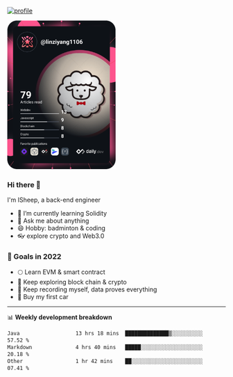 [![profile](http://img.codelin.xyz/hello-im-isheep.svg)](https://www.calligrapher.ai/)

<a href="https://app.daily.dev/linziyang1106"><img src="/devcard.png" width="250" alt="ISheep's Dev Card"/></a>

### Hi there 🐏

I'm ISheep, a back-end engineer

- 🔭 I’m currently learning Solidity
- 💬 Ask me about anything
- 😄 Hobby: badminton & coding
- 👓 explore crypto and Web3.0

### 🚀 Goals in 2022
+ 🌕 Learn EVM & smart contract
+ 🤔 Keep exploring block chain & crypto
+ 🐏 Keep recording myself, data proves everything
+ 🚗 Buy my first car

-------

📊 **Weekly development breakdown**
<!--START_SECTION:waka-->

```text
Java                  13 hrs 18 mins  ██████████████▒░░░░░░░░░░   57.52 %
Markdown              4 hrs 40 mins   █████░░░░░░░░░░░░░░░░░░░░   20.18 %
Other                 1 hr 42 mins    ██░░░░░░░░░░░░░░░░░░░░░░░   07.41 %
```

<!--END_SECTION:waka-->
